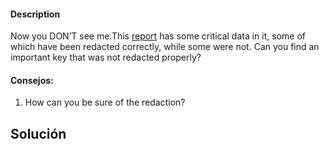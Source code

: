 #### Description

Now you DON’T see me.This [report](https://artifacts.picoctf.net/c/84/Financial_Report_for_ABC_Labs.pdf) has some critical data in it, some of which have been redacted correctly, while some were not. Can you find an important key that was not redacted properly?


#### Consejos:
1.  How can you be sure of the redaction?
   
## Solución 
```

```
